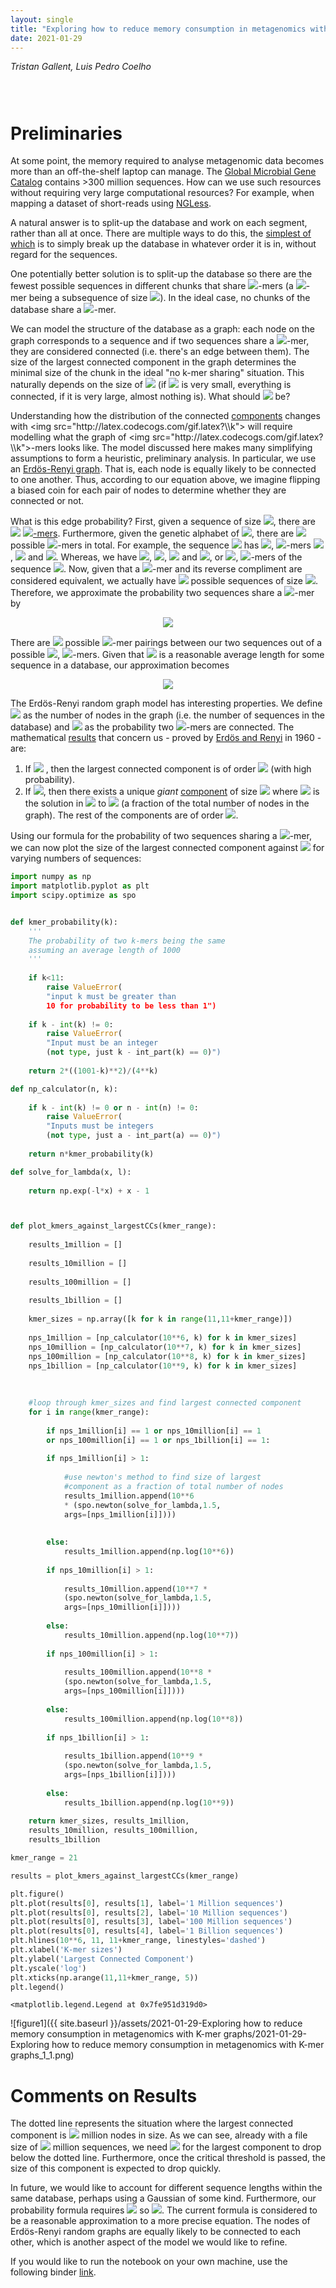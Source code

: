 ```yaml
---
layout: single
title: "Exploring how to reduce memory consumption in metagenomics with K-mer graphs"
date: 2021-01-29
---
```

<style>
div.caption {
    font-size: small;
    color: #333333;
    padding-bottom:1em;
    padding-left:1em;
    padding-right:1em;
    padding-top:0em;
}
</style>

_Tristan Gallent, Luis Pedro Coelho_

<div style="padding: 1em" markdown="1">

</div>


# Preliminaries

At some point, the memory required to analyse metagenomic data becomes more than an off-the-shelf laptop can manage. The [Global Microbial Gene Catalog](http://gmgc.embl.de/download.cgi) contains >300 million sequences. How can we use such resources without requiring very large computational resources? For example, when mapping a dataset of short-reads using [NGLess](http://ngless.embl.de/).

A natural answer is to split-up the database and work on each segment, rather than all at once. There are multiple ways to do this, the [simplest of which](http://ngless.embl.de/Mapping.html#low-memory-mode) is to simply break up the database in whatever order it is in, without regard for the sequences.

One potentially better solution is to split-up the database so there are the fewest possible sequences in different chunks that share <img src="http://latex.codecogs.com/gif.latex?\\k">-mers (a <img src="http://latex.codecogs.com/gif.latex?\\k">-mer being a subsequence of size <img src="http://latex.codecogs.com/gif.latex?\\k">). In the ideal case, no chunks of the database share a <img src="http://latex.codecogs.com/gif.latex?\\k">-mer.

We can model the structure of the database as a graph: each node on the graph corresponds to a sequence and if two sequences share a <img src="http://latex.codecogs.com/gif.latex?\\k">-mer, they are considered connected (i.e. there's an edge between them). The size of the largest connected component in the graph determines the minimal size of the chunk in the ideal "no k-mer sharing" situation. This naturally depends on the size of <img src="http://latex.codecogs.com/gif.latex?\\k"> (if <img src="http://latex.codecogs.com/gif.latex?\\k"> is very small, everything is connected, if it is very large, almost nothing is). What should <img src="http://latex.codecogs.com/gif.latex?\\k"> be?

Understanding how the distribution of the connected [components](https://en.wikipedia.org/wiki/Component_(graph_theory)) changes with <img src="http://latex.codecogs.com/gif.latex?\\k"> will require modelling what the graph of <img src="http://latex.codecogs.com/gif.latex?\\k">-mers looks like.  The model discussed here makes many simplifying assumptions to form a heuristic, preliminary analysis. In particular, we use an [Erdös-Renyi graph](https://en.wikipedia.org/wiki/Erd%C5%91s%E2%80%93R%C3%A9nyi_model). That is, each node is equally likely to be connected to one another. Thus, according to our equation above, we imagine flipping a biased coin for each pair of nodes to determine whether they are connected or not.

What is this edge probability? First, given a sequence of size <img src="http://latex.codecogs.com/gif.latex?\\k">, there are <img src="http://latex.codecogs.com/gif.latex?\\N - k + 1"> [<img src="http://latex.codecogs.com/gif.latex?\\k">-mers](https://en.wikipedia.org/wiki/K-mer). Furthermore, given the genetic alphabet of <img src="http://latex.codecogs.com/gif.latex?\\ACTG">, there are <img src="http://latex.codecogs.com/gif.latex?\\4^k"> possible <img src="http://latex.codecogs.com/gif.latex?\\k">-mers in total. For example, the sequence <img src="http://latex.codecogs.com/gif.latex?\\ACCG"> has <img src="http://latex.codecogs.com/gif.latex?\\4 - 2 + 1 = 3">, <img src="http://latex.codecogs.com/gif.latex?\\2">-mers <img src="http://latex.codecogs.com/gif.latex?\\AC">, <img src="http://latex.codecogs.com/gif.latex?\\CC"> and <img src="http://latex.codecogs.com/gif.latex?\\CG">. Whereas, we have <img src="http://latex.codecogs.com/gif.latex?\\A">, <img src="http://latex.codecogs.com/gif.latex?\\C">, <img src="http://latex.codecogs.com/gif.latex?\\C"> and <img src="http://latex.codecogs.com/gif.latex?\\G">, or <img src="http://latex.codecogs.com/gif.latex?\\4^1 = 4">, <img src="http://latex.codecogs.com/gif.latex?\\1">-mers of the sequence <img src="http://latex.codecogs.com/gif.latex?\\ACCG">. Now, given that a <img src="http://latex.codecogs.com/gif.latex?\\k">-mer and its reverse compliment are considered equivalent, we actually have <img src="http://latex.codecogs.com/gif.latex?\\ 4^{k}/2"> possible sequences of size <img src="http://latex.codecogs.com/gif.latex?\\k">. Therefore, we approximate the probability two sequences share a <img src="http://latex.codecogs.com/gif.latex?\\k">-mer by 

<div align=center>
<img src="http://latex.codecogs.com/gif.latex?\\p = \frac{2(N - k + 1)^2}{4^k}.">
</div>

There are <img src="http://latex.codecogs.com/gif.latex?\\(N - k + 1)^2"> possible <img src="http://latex.codecogs.com/gif.latex?\\k">-mer pairings between our two sequences out of a possible <img src="http://latex.codecogs.com/gif.latex?\\4^k/2">, <img src="http://latex.codecogs.com/gif.latex?\\k">-mers. Given that <img src="http://latex.codecogs.com/gif.latex?\\N=1000"> is a reasonable average length for some sequence in a database, our approximation becomes 

<div align=center>
<img src="http://latex.codecogs.com/gif.latex?\\p = \frac{2(1001-k)^2}{4^k}.">
</div>

The Erdös-Renyi random graph model has interesting properties. We define <img src="http://latex.codecogs.com/gif.latex?\\n"> as the number of nodes in the graph (i.e. the number of sequences in the database) and <img src="http://latex.codecogs.com/gif.latex?\\p"> as the probability two <img src="http://latex.codecogs.com/gif.latex?\\k">-mers are connected. The mathematical [results](https://youtu.be/OdMRFvK7-9I?t=926) that concern us - proved by [Erdös and Renyi](https://www.renyi.hu/~p_erdos/1960-10.pdf) in 1960 - are:
1. If <img src="http://latex.codecogs.com/gif.latex?\\np<1"> , then the largest connected component is of order <img src="http://latex.codecogs.com/gif.latex?\\ \log{n}"> (with high probability).
2. If <img src="http://latex.codecogs.com/gif.latex?\\np>1">, then there exists a unique *giant* [component](https://en.wikipedia.org/wiki/Giant_component) of size <img src="http://latex.codecogs.com/gif.latex?\\ n \rho"> where <img src="http://latex.codecogs.com/gif.latex?\\ \rho"> is the solution in <img src="http://latex.codecogs.com/gif.latex?\\ (0,1)"> to <img src="http://latex.codecogs.com/gif.latex?\\ \exp(-npx) = 1-x"> (a fraction of the total number of nodes in the graph). The rest of the components are of order <img src="http://latex.codecogs.com/gif.latex?\\ \log{n}">. 

Using our formula for the probability of two sequences sharing a <img src="http://latex.codecogs.com/gif.latex?\\k">-mer, we can now plot the size of the largest connected component against <img src="http://latex.codecogs.com/gif.latex?\\k"> for varying numbers of sequences:


```python
import numpy as np
import matplotlib.pyplot as plt
import scipy.optimize as spo


def kmer_probability(k): 
    '''
    The probability of two k-mers being the same
    assuming an average length of 1000
    '''
    
    if k<11:
        raise ValueError(
        "input k must be greater than 
        10 for probability to be less than 1")
        
    if k - int(k) != 0:
        raise ValueError(
        "Input must be an integer 
        (not type, just k - int_part(k) == 0)")
        
    return 2*((1001-k)**2)/(4**k)

def np_calculator(n, k):
    
    if k - int(k) != 0 or n - int(n) != 0:
        raise ValueError(
        "Inputs must be integers 
        (not type, just a - int_part(a) == 0)")
    
    return n*kmer_probability(k)

def solve_for_lambda(x, l):
    
    return np.exp(-l*x) + x - 1



def plot_kmers_against_largestCCs(kmer_range):
    
    results_1million = []
    
    results_10million = []
    
    results_100million = []
    
    results_1billion = []
    
    kmer_sizes = np.array([k for k in range(11,11+kmer_range)])
    
    nps_1million = [np_calculator(10**6, k) for k in kmer_sizes]
    nps_10million = [np_calculator(10**7, k) for k in kmer_sizes]
    nps_100million = [np_calculator(10**8, k) for k in kmer_sizes]
    nps_1billion = [np_calculator(10**9, k) for k in kmer_sizes]
    
    
    
    #loop through kmer_sizes and find largest connected component
    for i in range(kmer_range):
        
        if nps_1million[i] == 1 or nps_10million[i] == 1 
        or nps_100million[i] == 1 or nps_1billion[i] == 1:
        
        if nps_1million[i] > 1:
        
            #use newton's method to find size of largest 
            #component as a fraction of total number of nodes
            results_1million.append(10**6 
            * (spo.newton(solve_for_lambda,1.5,
            args=[nps_1million[i]])))
            
            
        else:
            results_1million.append(np.log(10**6))
        
        if nps_10million[i] > 1:
        
            results_10million.append(10**7 * 
            (spo.newton(solve_for_lambda,1.5,
            args=[nps_10million[i]])))
            
        else:
            results_10million.append(np.log(10**7))
            
        if nps_100million[i] > 1:
            
            results_100million.append(10**8 * 
            (spo.newton(solve_for_lambda,1.5,
            args=[nps_100million[i]])))
            
        else:
            results_100million.append(np.log(10**8))
            
        if nps_1billion[i] > 1:
        
            results_1billion.append(10**9 * 
            (spo.newton(solve_for_lambda,1.5,
            args=[nps_1billion[i]])))
            
        else:
            results_1billion.append(np.log(10**9))
            
    return kmer_sizes, results_1million, 
    results_10million, results_100million, 
    results_1billion

kmer_range = 21

results = plot_kmers_against_largestCCs(kmer_range)

plt.figure()
plt.plot(results[0], results[1], label='1 Million sequences')
plt.plot(results[0], results[2], label='10 Million sequences')
plt.plot(results[0], results[3], label='100 Million sequences')
plt.plot(results[0], results[4], label='1 Billion sequences')
plt.hlines(10**6, 11, 11+kmer_range, linestyles='dashed')
plt.xlabel('K-mer sizes')
plt.ylabel('Largest Connected Component')
plt.yscale('log')
plt.xticks(np.arange(11,11+kmer_range, 5))
plt.legend()
```




    <matplotlib.legend.Legend at 0x7fe951d319d0>




![figure1]({{ site.baseurl }}/assets/2021-01-29-Exploring how to reduce memory consumption in metagenomics with K-mer graphs/2021-01-29-Exploring how to reduce memory consumption in metagenomics with K-mer graphs_1_1.png)


# Comments on Results

The dotted line represents the situation where the largest connected component is <img src="http://latex.codecogs.com/gif.latex?\\1"> million nodes in size. As we can see, already with a file size of <img src="http://latex.codecogs.com/gif.latex?\\1"> million sequences, we need <img src="http://latex.codecogs.com/gif.latex?\\k>19"> for the largest component to drop below the dotted line. Furthermore, once the critical threshold is passed, the size of this component is expected to drop quickly.

In future, we would like to account for different sequence lengths within the same database, perhaps using a Gaussian of some kind. Furthermore, our probability formula requires <img src="http://latex.codecogs.com/gif.latex?\\ k \geq 11"> so <img src="http://latex.codecogs.com/gif.latex?\\ p \leq 1">. The current formula is considered to be a reasonable approximation to a more precise equation. The nodes of Erdös-Renyi random graphs are equally likely to be connected to each other, which is another aspect of the model we would like to refine.

If you would like to run the notebook on your own machine, use the following binder [link](https://mybinder.org/v2/gh/t-l-g/ksplitwriteup/HEAD?filepath=K-SplitNotebook.ipynb).
